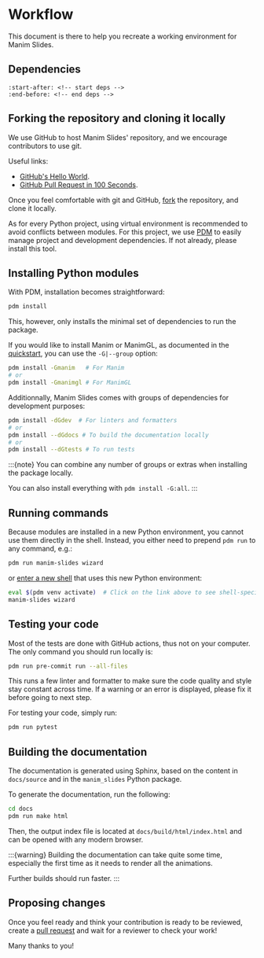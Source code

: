# Workflow

This document is there to help you recreate a working environment for Manim Slides.

## Dependencies

```{include} ../installation.md
:start-after: <!-- start deps -->
:end-before: <!-- end deps -->
```

## Forking the repository and cloning it locally

We use GitHub to host Manim Slides' repository, and we encourage contributors to use git.

Useful links:

* [GitHub's Hello World](https://docs.github.com/en/get-started/quickstart/hello-world).
* [GitHub Pull Request in 100 Seconds](https://www.youtube.com/watch?v=8lGpZkjnkt4&ab_channel=Fireship).

Once you feel comfortable with git and GitHub, [fork](https://github.com/jeertmans/manim-slides/fork) the repository, and clone it locally.

As for every Python project, using virtual environment is recommended to avoid
conflicts between modules.
For this project, we use [PDM](https://pdm-project.org/) to easily manage project
and development dependencies. If not already, please install this tool.

## Installing Python modules

With PDM, installation becomes straightforward:

```bash
pdm install
```

This, however, only installs the minimal set of dependencies to run the package.

If you would like to install Manim or ManimGL,
as documented in the [quickstart](../quickstart),
you can use the `-G|--group` option:

```bash
pdm install -Gmanim   # For Manim
# or
pdm install -Gmanimgl # For ManimGL
```

Additionnally, Manim Slides comes with groups of dependencies for development purposes:

```bash
pdm install -dGdev  # For linters and formatters
# or
pdm install --dGdocs # To build the documentation locally
# or
pdm install --dGtests # To run tests
```

:::{note}
You can combine any number of groups or extras when installing the package locally.

You can also install everything with `pdm install -G:all`.
:::

## Running commands

Because modules are installed in a new Python environment,
you cannot use them directly in the shell.
Instead, you either need to prepend `pdm run` to any command, e.g.:

```bash
pdm run manim-slides wizard
```

or [enter a new shell](https://pdm-project.org/latest/usage/venv/#activate-a-virtualenv)
that uses this new Python environment:

```bash
eval $(pdm venv activate)  # Click on the link above to see shell-specific command
manim-slides wizard
```

## Testing your code

Most of the tests are done with GitHub actions, thus not on your computer.
The only command you should run locally is:

```bash
pdm run pre-commit run --all-files
```

This runs a few linter and formatter to make sure the code quality and style stay
constant across time.
If a warning or an error is displayed, please fix it before going to next step.

For testing your code, simply run:

```bash
pdm run pytest
```

## Building the documentation

The documentation is generated using Sphinx, based on the content
in `docs/source` and in the `manim_slides` Python package.

To generate the documentation, run the following:

```bash
cd docs
pdm run make html
```

Then, the output index file is located at `docs/build/html/index.html` and
can be opened with any modern browser.

:::{warning}
Building the documentation can take quite some time, especially
the first time as it needs to render all the animations.

Further builds should run faster.
:::

## Proposing changes

Once you feel ready and think your contribution is ready to be reviewed,
create a [pull request](https://github.com/jeertmans/manim-slides/pulls)
and wait for a reviewer to check your work!

Many thanks to you!
